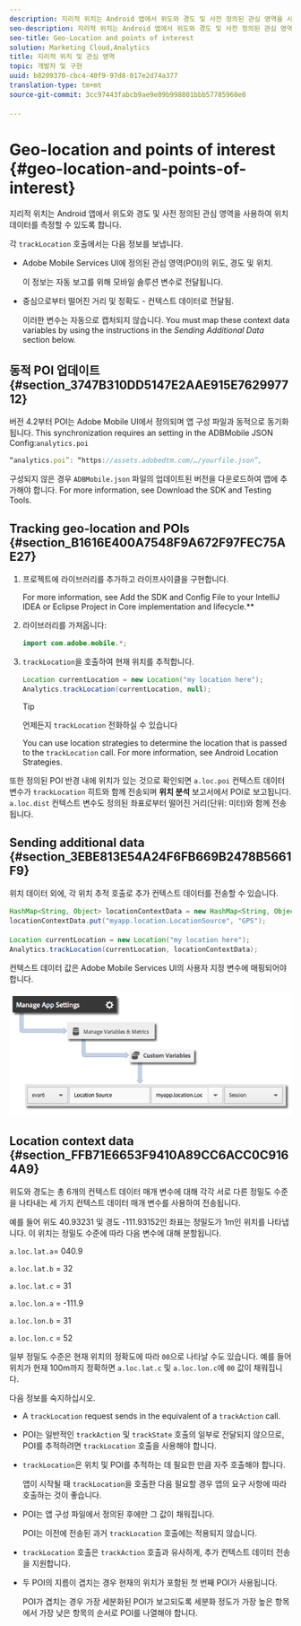 ```yaml
---
description: 지리적 위치는 Android 앱에서 위도와 경도 및 사전 정의된 관심 영역을 사용하여 위치 데이터를 측정할 수 있도록 합니다.
seo-description: 지리적 위치는 Android 앱에서 위도와 경도 및 사전 정의된 관심 영역을 사용하여 위치 데이터를 측정할 수 있도록 합니다.
seo-title: Geo-Location and points of interest
solution: Marketing Cloud,Analytics
title: 지리적 위치 및 관심 영역
topic: 개발자 및 구현
uuid: b8209370-cbc4-40f9-97d8-017e2d74a377
translation-type: tm+mt
source-git-commit: 3cc97443fabcb9ae9e09b998801bbb57785960e0

---
```



# Geo-location and points of interest {#geo-location-and-points-of-interest}

지리적 위치는 Android 앱에서 위도와 경도 및 사전 정의된 관심 영역을 사용하여 위치 데이터를 측정할 수 있도록 합니다.

각 `trackLocation` 호출에서는 다음 정보를 보냅니다.

* Adobe Mobile Services UI에 정의된 관심 영역(POI)의 위도, 경도 및 위치.

   이 정보는 자동 보고를 위해 모바일 솔루션 변수로 전달됩니다.

* 중심으로부터 떨어진 거리 및 정확도 - 컨텍스트 데이터로 전달됨.

   이러한 변수는 자동으로 캡처되지 않습니다. You must map these context data variables by using the instructions in the *Sending Additional Data* section below.

## 동적 POI 업데이트 {#section_3747B310DD5147E2AAE915E762997712}

버전 4.2부터 POI는 Adobe Mobile UI에서 정의되며 앱 구성 파일과 동적으로 동기화됩니다. This synchronization requires an  setting in the ADBMobile JSON Config:`analytics.poi`[](/help/android/configuration/json-config/json-config.md)

```js
“analytics.poi”: “https://assets.adobedtm.com/…/yourfile.json”,
```

구성되지 않은 경우 `ADBMobile.json` 파일의 업데이트된 버전을 다운로드하여 앱에 추가해야 합니다. For more information, see Download the SDK and Testing Tools.[](/help/android/getting-started/requirements.md)

## Tracking geo-location and POIs {#section_B1616E400A7548F9A672F97FEC75AE27}

1. 프로젝트에 라이브러리를 추가하고 라이프사이클을 구현합니다.

   For more information, see Add the SDK and Config File to your IntelliJ IDEA or Eclipse Project in Core implementation and lifecycle.**[](/help/android/getting-started/dev-qs.md)

1. 라이브러리를 가져옵니다:

   ```java
   import com.adobe.mobile.*;
   ```

1. `trackLocation`을 호출하여 현재 위치를 추적합니다.

   ```java
   Location currentLocation = new Location("my location here"); 
   Analytics.trackLocation(currentLocation, null);
   ```

   >[!TIP]
   >
   >언제든지 `trackLocation` 전화하실 수 있습니다

   You can use location strategies to determine the location that is passed to the `trackLocation` call. For more information, see Android Location Strategies.[](https://developer.android.com/guide/topics/location/strategies.html)

또한 정의된 POI 반경 내에 위치가 있는 것으로 확인되면 `a.loc.poi` 컨텍스트 데이터 변수가 `trackLocation` 히트와 함께 전송되며 **위치 분석** 보고서에서 POI로 보고됩니다. `a.loc.dist` 컨텍스트 변수도 정의된 좌표로부터 떨어진 거리(단위: 미터)와 함께 전송됩니다.

## Sending additional data {#section_3EBE813E54A24F6FB669B2478B5661F9}

위치 데이터 외에, 각 위치 추적 호출로 추가 컨텍스트 데이터를 전송할 수 있습니다.

```java
HashMap<String, Object> locationContextData = new HashMap<String, Object>(); 
locationContextData.put("myapp.location.LocationSource", "GPS"); 
 
Location currentLocation = new Location("my location here"); 
Analytics.trackLocation(currentLocation, locationContextData);
```

컨텍스트 데이터 값은 Adobe Mobile Services UI의 사용자 지정 변수에 매핑되어야 합니다.

![](assets/map-location-context-data.png)

## Location context data {#section_FFB71E6653F9410A89CC6ACC0C9164A9}

위도와 경도는 총 6개의 컨텍스트 데이터 매개 변수에 대해 각각 서로 다른 정밀도 수준을 나타내는 세 가지 컨텍스트 데이터 매개 변수를 사용하여 전송됩니다.

예를 들어 위도 40.93231 및 경도 -111.93152인 좌표는 정밀도가 1m인 위치를 나타냅니다. 이 위치는 정밀도 수준에 따라 다음 변수에 대해 분할됩니다.

`a.loc.lat.a`= 040.9

`a.loc.lat.b` = 32

`a.loc.lat.c` = 31

`a.loc.lon.a` = -111.9

`a.loc.lon.b` = 31

`a.loc.lon.c` = 52

일부 정밀도 수준은 현재 위치의 정확도에 따라 `00`으로 나타날 수도 있습니다. 예를 들어 위치가 현재 100m까지 정확하면 `a.loc.lat.c` 및 `a.loc.lon.c`에 `00` 값이 채워집니다.

다음 정보를 숙지하십시오.

* A `trackLocation` request sends in the equivalent of a `trackAction` call.

* POI는 일반적인 `trackAction` 및 `trackState` 호출의 일부로 전달되지 않으므로, POI를 추적하려면 `trackLocation` 호출을 사용해야 합니다.

* `trackLocation`은 위치 및 POI를 추적하는 데 필요한 만큼 자주 호출해야 합니다.

   앱이 시작될 때 `trackLocation`을 호출한 다음 필요할 경우 앱의 요구 사항에 따라 호출하는 것이 좋습니다.

* POI는 앱 구성 파일에서 정의된 후에만 그 값이 채워집니다.

   POI는 이전에 전송된 과거 `trackLocation` 호출에는 적용되지 않습니다.
* `trackLocation` 호출은 `trackAction` 호출과 유사하게, 추가 컨텍스트 데이터 전송을 지원합니다.

* 두 POI의 지름이 겹치는 경우 현재의 위치가 포함된 첫 번째 POI가 사용됩니다.

   POI가 겹치는 경우 가장 세분화된 POI가 보고되도록 세분화 정도가 가장 높은 항목에서 가장 낮은 항목의 순서로 POI를 나열해야 합니다.

